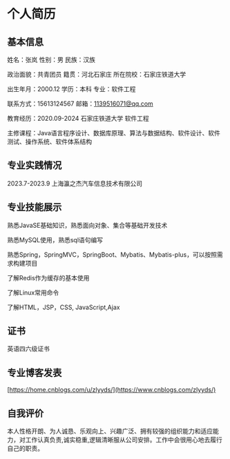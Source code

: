 # 个人简历

## 基本信息

姓名：张岚  性别：男	民族：汉族

政治面貌：共青团员	籍贯：河北石家庄	所在院校：石家庄铁道大学

出生年月：2000.12	学历：本科	专业：软件工程

联系方式：15613124567	邮箱：1139516071@qq.com	

教育经历：2020.09-2024	石家庄铁道大学	软件工程

主修课程：Java语言程序设计、数据库原理、算法与数据结构、软件设计、软件测试、操作系统、软件体系结构

## 专业实践情况

2023.7-2023.9	上海瀛之杰汽车信息技术有限公司

## 专业技能展示

熟悉JavaSE基础知识，熟悉面向对象、集合等基础开发技术

熟悉MySQL使用，熟悉sql语句编写

熟悉Spring，SpringMVC，SpringBoot、Mybatis、Mybatis-plus，可以按照需求构建项目

了解Redis作为缓存的基本使用

了解Linux常用命令

了解HTML，JSP，CSS, JavaScript,Ajax 

## 证书

英语四六级证书

## 专业博客发表
[https://home.cnblogs.com/u/zlyyds/](https://www.cnblogs.com/zlyyds/)

## 自我评价

本人性格开朗、为人诚恳、乐观向上、兴趣广泛、拥有较强的组织能力和适应能力，对工作认真负责,诚实稳重,逻辑清晰服从公司安排。工作中会很用心地去履行自己的职责。



